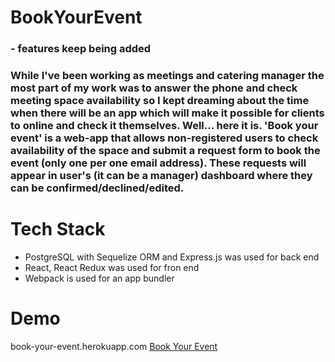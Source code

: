 # BookYourEvent

### - features keep being added
### While I've been working as meetings and catering manager the most part of my work was to answer the phone and check meeting space availability so I kept dreaming about the time when there will be an app which will make it possible for clients to online and check it themselves. Well... here it is.   'Book your event'  is a web-app that allows non-registered users to check availability of the space and submit a request form to book the event (only one per one email address). These requests will appear in user's (it can be a manager) dashboard where they can be confirmed/declined/edited.


# Tech Stack
* PostgreSQL with Sequelize ORM and Express.js was used for back end
* React, React Redux was used for fron end
* Webpack is used for an app bundler

# Demo
book-your-event.herokuapp.com
[Book Your Event](http://book-your-event.herokuapp.com/)
